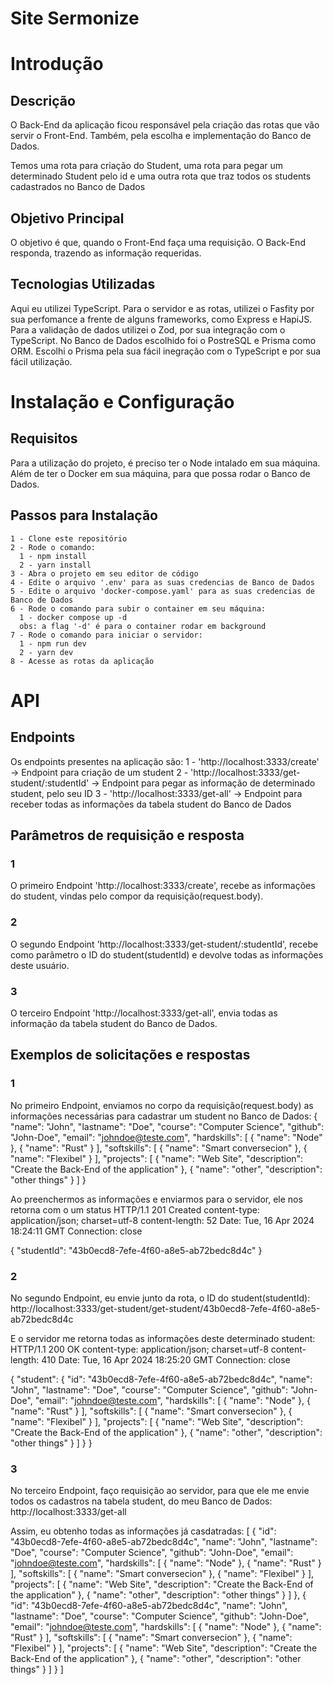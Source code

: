 # Site Sermonize

# Introdução
## Descrição
O Back-End da aplicação ficou responsável pela criação das rotas que vão servir o Front-End.
Também, pela escolha e implementação do Banco de Dados.

Temos uma rota para criação do Student, uma rota para pegar um determinado Student pelo id e uma outra rota que traz todos os students cadastrados no Banco de Dados

## Objetivo Principal
O objetivo é que, quando o Front-End faça uma requisição. O Back-End responda, trazendo as informação requeridas.

## Tecnologias Utilizadas
Aqui eu utilizei TypeScript. Para o servidor e as rotas, utilizei o Fasfity por sua perfomance a frente de alguns frameworks, como Express e HapiJS.
Para a validação de dados utilizei o Zod, por sua integração com o TypeScript.
No Banco de Dados escolhido foi o PostreSQL e Prisma como ORM. Escolhi o Prisma pela sua fácil inegração com o TypeScript e por sua fácil utilização.

# Instalação e Configuração
## Requisitos
Para a utilização do projeto, é preciso ter o Node intalado em sua máquina.
Além de ter o Docker em sua máquina, para que possa rodar o Banco de Dados.

## Passos para Instalação
    1 - Clone este repositório
    2 - Rode o comando:
      1 - npm install
      2 - yarn install
    3 - Abra o projeto em seu editor de código
    4 - Edite o arquivo '.env' para as suas credencias de Banco de Dados
    5 - Edite o arquivo 'docker-compose.yaml' para as suas credencias de Banco de Dados
    6 - Rode o comando para subir o container em seu máquina:
      1 - docker compose up -d
      obs: a flag '-d' é para o container rodar em background
    7 - Rode o comando para iniciar o servidor:
      1 - npm run dev
      2 - yarn dev
    8 - Acesse as rotas da aplicação

# API
## Endpoints
Os endpoints presentes na aplicação são:
    1 - 'http://localhost:3333/create' -> Endpoint para criação de um student
    2 - 'http://localhost:3333/get-student/:studentId' -> Endpoint para pegar as informação de determinado student, pelo seu ID
    3 - 'http://localhost:3333/get-all' -> Endpoint para receber todas as informações da tabela student do Banco de Dados

## Parâmetros de requisição e resposta
### 1
O primeiro Endpoint 'http://localhost:3333/create', recebe as informações do student, vindas pelo compor da requisição(request.body).

### 2
O segundo Endpoint 'http://localhost:3333/get-student/:studentId', recebe como parâmetro o ID do student(studentId) e devolve todas as informações deste usuário.

### 3
O terceiro Endpoint 'http://localhost:3333/get-all', envia todas as informação da tabela student do Banco de Dados.

## Exemplos de solicitações e respostas
### 1
No primeiro Endpoint, enviamos no corpo da requisição(request.body) as informações necessárias para cadastrar um student no Banco de Dados:
{
  "name": "John",
  "lastname": "Doe",
  "course": "Computer Science",
  "github": "John-Doe",
  "email": "johndoe@teste.com",
  "hardskills": [
    {
      "name": "Node"
    },
    {
      "name": "Rust"
    }
  ],
  "softskills": [
    {
      "name": "Smart conversecion"
    },
    {
      "name": "Flexibel"
    }
  ],
  "projects": [
    {
    "name": "Web Site",
    "description": "Create the Back-End of the application"
    },
    {
      "name": "other",
      "description": "other things"
    }
  ]
}

Ao preenchermos as informações e enviarmos para o servidor, ele nos retorna com o um status HTTP/1.1 201 Created
content-type: application/json; charset=utf-8
content-length: 52
Date: Tue, 16 Apr 2024 18:24:11 GMT
Connection: close

{
  "studentId": "43b0ecd8-7efe-4f60-a8e5-ab72bedc8d4c"
}

### 2
No segundo Endpoint, eu envie junto da rota, o ID do student(studentId):
http://localhost:3333/get-student/get-student/43b0ecd8-7efe-4f60-a8e5-ab72bedc8d4c 

E o servidor me retorna todas as informações deste determinado student:
HTTP/1.1 200 OK
content-type: application/json; charset=utf-8
content-length: 410
Date: Tue, 16 Apr 2024 18:25:20 GMT
Connection: close

{
  "student": {
    "id": "43b0ecd8-7efe-4f60-a8e5-ab72bedc8d4c",
    "name": "John",
    "lastname": "Doe",
    "course": "Computer Science",
    "github": "John-Doe",
    "email": "johndoe@teste.com",
    "hardskills": [
      {
        "name": "Node"
      },
      {
        "name": "Rust"
      }
    ],
    "softskills": [
      {
        "name": "Smart conversecion"
      },
      {
        "name": "Flexibel"
      }
    ],
    "projects": [
      {
        "name": "Web Site",
        "description": "Create the Back-End of the application"
      },
      {
        "name": "other",
        "description": "other things"
      }
    ]
  }
}

### 3
No terceiro Endpoint, faço requisição ao servidor, para que ele me envie todos os cadastros na tabela student, do meu Banco de Dados:
http://localhost:3333/get-all

Assim, eu obtenho todas as informações já casdatradas:
[
{
    "id": "43b0ecd8-7efe-4f60-a8e5-ab72bedc8d4c",
    "name": "John",
    "lastname": "Doe",
    "course": "Computer Science",
    "github": "John-Doe",
    "email": "johndoe@teste.com",
    "hardskills": [
      {
        "name": "Node"
      },
      {
        "name": "Rust"
      }
    ],
    "softskills": [
      {
        "name": "Smart conversecion"
      },
      {
        "name": "Flexibel"
      }
    ],
    "projects": [
      {
        "name": "Web Site",
        "description": "Create the Back-End of the application"
      },
      {
        "name": "other",
        "description": "other things"
      }
    ]
  },
{
    "id": "43b0ecd8-7efe-4f60-a8e5-ab72bedc8d4c",
    "name": "John",
    "lastname": "Doe",
    "course": "Computer Science",
    "github": "John-Doe",
    "email": "johndoe@teste.com",
    "hardskills": [
      {
        "name": "Node"
      },
      {
        "name": "Rust"
      }
    ],
    "softskills": [
      {
        "name": "Smart conversecion"
      },
      {
        "name": "Flexibel"
      }
    ],
    "projects": [
      {
        "name": "Web Site",
        "description": "Create the Back-End of the application"
      },
      {
        "name": "other",
        "description": "other things"
      }
    ]
  }
]